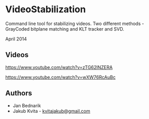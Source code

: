 # VideoStabilization
Command line tool for stabilizing videos. Two different methods - GrayCoded bitplane matching and KLT tracker and SVD.

April 2014

## Videos

https://www.youtube.com/watch?v=zTG62lNZERA

https://www.youtube.com/watch?v=wXW76RcAuBc

## Authors
* Jan Bednarik
* Jakub Kvita - kvitajakub@gmail.com
